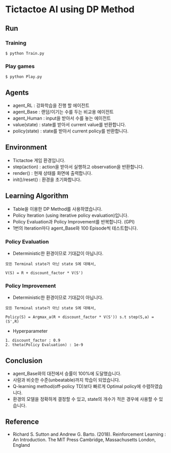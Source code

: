 Tictactoe AI using DP Method
=====================

## Run

### Training

```
$ python Train.py
```

### Play games

```
$ python Play.py
```

## Agents

* agent_RL : 강화학습을 진행 할 에이전트
* agent_Base : 랜덤/이기는 수를 두는 비교용 에이전트
* agent_Human : input을 받아서 수를 놓는 에이전트
* value(state) : state를 받아서 current value를 반환합니다.
* policy(state) : state를 받아서 current policy를 반환합니다.

## Environment

* Tictactoe 게임 환경입니다.
* step(action) : action을 받아서 실행하고 observation을 반환합니다.
* render() : 현재 상태를 화면에 출력합니다.
* init()/reset() : 환경을 초기화합니다.

## Learning Algorithm

* Table을 이용한 DP Method를 사용하였습니다.
* Policy Iteration (using iterative policy evaluation)입니다.
* Policy Evaluation과 Policy Improvement를 반복합니다. (GPI)
* 1번의 Iteration마다 agent_Base와 100 Episode씩 테스트합니다.

### Policy Evaluation

* Deterministic한 환경이므로 기대값이 아닙니다.
```
모든 Terminal state가 아닌 state S에 대해서,

V(S) = R + discount_factor * V(S')
```

###  Policy Improvement

* Deterministic한 환경이므로 기대값이 아닙니다.
```
모든 Terminal state가 아닌 state S에 대해서,

Policy(S) = Argmax_a(R + discount_factor * V(S')) s.t step(S,a) = (S',R)
```

* Hyperparameter

```
1. discount_factor : 0.9
2. theta(Policy Evaluation) : 1e-9
```

## Conclusion

* agent_Base와의 대전에서 승률이 100%에 도달했습니다.
* 사람과 비슷한 수준(unbeatable)까지 학습이 되었습니다.
* Q-learning method(off-policy TD)보다 빠르게 Optimal policy에 수렴하였습니다.
* 환경의 모델을 정확하게 결정할 수 있고, state의 개수가 적은 경우에 사용할 수 있습니다.

## Reference

* Richard S. Sutton and Andrew G. Barto. (2018). Reinforcement Learning : An Introduction. 
The MIT Press Cambridge, Massachusetts London, England
